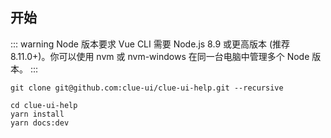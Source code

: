 ## 开始

::: warning Node 版本要求
Vue CLI 需要 Node.js 8.9 或更高版本 (推荐 8.11.0+)。你可以使用 nvm 或 nvm-windows 在同一台电脑中管理多个 Node 版本。
:::

``` shell
git clone git@github.com:clue-ui/clue-ui-help.git --recursive

cd clue-ui-help
yarn install
yarn docs:dev
```
